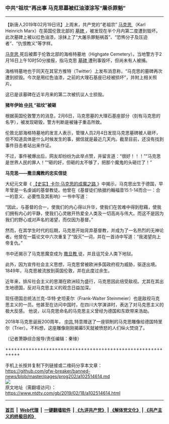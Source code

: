 ### 中共“祖坟”再出事  马克思墓被红油漆涂写“屠杀罪魁”
------------------------

<div class="post_content">
 <p>
  【新唐人2019年02月19日讯】上周末，共产党的“老祖宗”
  <a href="https://www.ntdtv.com/gb/马克思.htm">
   马克思
  </a>
  （Karl Heinrich Marx）在英国伦敦北部的
  <a href="https://www.ntdtv.com/gb/墓碑.htm">
   墓碑
  </a>
  ，被发现在半个月内第二度遭到毁坏。此次墓碑上被以红色油漆，涂抹上了“大屠杀罪魁祸首”、“恐怖分子及压迫者”、“仇恨教义”等字样。
 </p>
 <p>
  <a href="https://www.ntdtv.com/gb/马克思.htm">
   马克思
  </a>
  死后被葬于伦敦北部的海格特墓地（Highgate Cemetery）。当地警方于2月16日上午10时50分接报，指马克思
  <a href="https://www.ntdtv.com/gb/墓碑.htm">
   墓碑
  </a>
  遭刑事毁坏，但尚未有人被捕。
 </p>
 <p>
  海格特墓地也于同天在其官方推特（Twitter）上发布消息称，“马克思的墓碑再次遭到损毁。今次是用红色油漆，之前的大理石基座已经被损坏”，并附上相关照片。
 </p>
 <p>
  这已是该墓碑在近半月来的第二次被抗议人士损毁。
 </p>
 <p>
  <strong>
   猪年伊始
   <a href="https://www.ntdtv.com/gb/中共.htm">
    中共
   </a>
   “祖坟”被砸
  </strong>
 </p>
 <p>
  根据英国伦敦警方的消息，2月6日，马克思墓的大理石基座部分（刻有马克思的名字），被发现砸毁，警方判断是被锤子重击所致。
 </p>
 <p>
  伦敦北部海格特墓地的发言人表示，管理人员2月4日发现马克思墓碑被人砸坏，但不知道具体是什么时候发生的事，据信就是最近几天内。截至目前，还没有找到事件目击者站出来作证。
 </p>
 <p>
  不过，事件被爆出后，网友却纷纷为此举点赞，并留言道：“很好！！！”“马克思是世界人民的罪人！”“砸的好，但砸的太不够了，把那个魔鬼的头砸烂了！”
 </p>
 <p>
  <strong>
   马克思——撒旦魔教的忠实信徒
  </strong>
 </p>
 <p>
  大纪元文章《
  <a href="http://www.epochtimes.com/b5/10/11/7/n3077476.htm" rel="noopener" target="_blank">
   【史实】卡尔·马克思的成魔之路
  </a>
  》中揭示，马克思出生于德国，早年曾是一名虔诚的基督教徒。他曾在《基督徒们依据约翰福音15:1-14而合一：合一的意义、必要性及其影响》一书中写道：
 </p>
 <p>
  “因此，与基督的合一，使我们的内心得以升华，使我们在苦难中得到慰藉，使我们拥有内心的平静，使我们心灵敞开热爱全人类及一切高尚与伟大。而这不是因为我们的野心或对声名的渴望，而仅因为基督。”
 </p>
 <p>
  然而，在其学生时代的后期，马克思开始背弃基督教，并成为了一名热烈的无神论者。他曾在一篇论文中六次重复了“毁灭”一词，并在一首诗中写道：“我渴望向上帝复仇。”
 </p>
 <p>
  书中还揭示了马克思魔变成为
  <a href="https://www.ntdtv.com/gb/撒旦教.htm">
   撒旦教
  </a>
  徒，并且诅咒全人类下地狱。
 </p>
 <p>
  此外，因为宣传社会主义思想，马克思曾被欧洲多国政府视为威胁，驱逐出境。1849年，马克思被流放到英国伦敦，并在此度过余生。
 </p>
 <p>
  近年来，排斥社会主义的思潮在欧洲较为盛行，马克思因此倍受敌视。尤其在其出生地德国，反对马克思主义的观念日益加深。
 </p>
 <p>
  现任德国总统法兰克-华特·史坦麦尔（Frank-Walter Steinmeier）也是敌视马克思主义的一员。他甚至在访问中国时，在四川大学演讲时，表达了对马克思主义的极大反感。 他说，以马克思命名的马克思主义曾经为德国和东欧带来浩劫。
 </p>
 <p>
  2018年马克思诞辰200周年，
  <a href="https://www.ntdtv.com/gb/中共.htm">
   中共
  </a>
  特意赠送了一座铜制的马克思雕像给德国特里尔（Trier）。不料想，这座雕像刚刚揭幕5天就被愤怒的人们纵火焚烧了。
 </p>
 <p>
  （记者萧静综合报导/责任编辑：秦锋）
 </p>
 <div class="single_ad">
 </div>
</div>

+++++++++++++++++++++++++++++++++++++++++++++++++++++++++++<br/><br/>
手机上长按并复制下列链接或二维码分享本文章：<br/>
https://github.com/gfw-breaker/banned-news/blob/master/pages/prog202/a102514614.md <br/>
<a href='https://github.com/gfw-breaker/banned-news/blob/master/pages/prog202/a102514614.md'><img src='https://github.com/gfw-breaker/banned-news/blob/master/pages/prog202/a102514614.md.png'/></a> <br/>
原文地址（需翻墙访问）：https://www.ntdtv.com/gb/2019/02/18/a102514614.html


------------------------
#### [首页](https://github.com/gfw-breaker/banned-news/blob/master/README.md) &nbsp;|&nbsp; [Web代理](https://github.com/labour-camp/helloworld) &nbsp;|&nbsp; [一键翻墙软件](https://github.com/gfw-breaker/nogfw/blob/master/README.md) &nbsp;| [《九评共产党》](https://github.com/gfw-breaker/9ping.md/blob/master/README.md#九评之一评共产党是什么) | [《解体党文化》](https://github.com/gfw-breaker/jtdwh.md/blob/master/README.md) | [《共产主义的终极目的》](https://github.com/gfw-breaker/gczydzjmd.md/blob/master/README.md)

